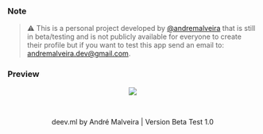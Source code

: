 ### Note
> ⚠️ This is a personal project developed by [@andremalveira](http://github.com/andremalveira) that is still in beta/testing and is not publicly available for everyone to create their profile but if you want to test this app send an email to: andremalveira.dev@gmail.com.

### Preview
<p align="center">
  <img src="/public/preview.gif"/>
</p>

<br/>
<p align="center">
  deev.ml by André Malveira | Version Beta Test 1.0
</p>